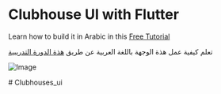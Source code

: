 # Clubhouse UI with Flutter

Learn how to build it in Arabic in this [Free Tutorial](https://www.youtube.com/watch?v=LSeyRuHfc2I&list=PLMDrOnfT8EAhsiJwkzspHp_Ob6oRCHxv0&index=24&t=344s)

تعلم كيفية عمل هذة الوجهة باللغة العربية عن طريق [هذة الدورة التدريبية](https://www.youtube.com/watch?v=LSeyRuHfc2I&list=PLMDrOnfT8EAhsiJwkzspHp_Ob6oRCHxv0&index=24&t=344s)

![Image](https://www.asemsaafan.com/wp-content/uploads/2021/06/clubhouse-ui.png)	

#   C l u b h o u s e s _ u i  
 